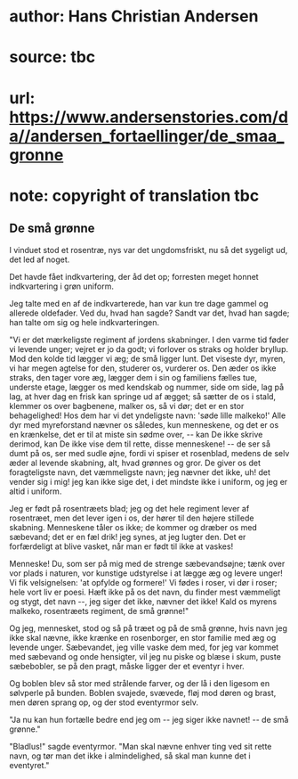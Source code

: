 # author: Hans Christian Andersen
# source: tbc
# url: https://www.andersenstories.com/da//andersen_fortaellinger/de_smaa_gronne
# note: copyright of translation tbc

## De små grønne 

I vinduet stod et rosentræ, nys var det ungdomsfriskt, nu så det
sygeligt ud, det led af noget.

Det havde fået indkvartering, der åd det op; forresten meget honnet
indkvartering i grøn uniform.

Jeg talte med en af de indkvarterede, han var kun tre dage gammel og
allerede oldefader. Ved du, hvad han sagde? Sandt var det, hvad han
sagde; han talte om sig og hele indkvarteringen.

"Vi er det mærkeligste regiment af jordens skabninger. I den varme tid
føder vi levende unger; vejret er jo da godt; vi forlover os straks og
holder bryllup. Mod den kolde tid lægger vi æg; de små ligger lunt. Det
viseste dyr, myren, vi har megen agtelse for den, studerer os, vurderer
os. Den æder os ikke straks, den tager vore æg, lægger dem i sin og
familiens fælles tue, underste etage, lægger os med kendskab og nummer,
side om side, lag på lag, at hver dag en frisk kan springe ud af ægget;
så sætter de os i stald, klemmer os over bagbenene, malker os, så vi
dør; det er en stor behagelighed! Hos dem har vi det yndeligste navn:
'søde lille malkeko!' Alle dyr med myreforstand nævner os således, kun
menneskene, og det er os en krænkelse, det er til at miste sin sødme
over, -- kan De ikke skrive derimod, kan De ikke vise dem til rette,
disse menneskene! -- de ser så dumt på os, ser med sudle øjne, fordi vi
spiser et rosenblad, medens de selv æder al levende skabning, alt, hvad
grønnes og gror. De giver os det foragteligste navn, det væmmeligste
navn; jeg nævner det ikke, uh! det vender sig i mig! jeg kan ikke sige
det, i det mindste ikke i uniform, og jeg er altid i uniform.

Jeg er født på rosentræets blad; jeg og det hele regiment lever af
rosentræet, men det lever igen i os, der hører til den højere stillede
skabning. Menneskene tåler os ikke; de kommer og dræber os med sæbevand;
det er en fæl drik! jeg synes, at jeg lugter den. Det er forfærdeligt at
blive vasket, når man er født til ikke at vaskes!

Menneske! Du, som ser på mig med de strenge sæbevandsøjne; tænk over vor
plads i naturen, vor kunstige udstyrelse i at lægge æg og levere unger!
Vi fik velsignelsen: 'at opfylde og formere!' Vi fødes i roser, vi dør
i roser; hele vort liv er poesi. Hæft ikke på os det navn, du finder
mest væmmeligt og stygt, det navn --, jeg siger det ikke, nævner det
ikke! Kald os myrens malkeko, rosentræets regiment, de små grønne!"

Og jeg, mennesket, stod og så på træet og på de små grønne, hvis navn
jeg ikke skal nævne, ikke krænke en rosenborger, en stor familie med æg
og levende unger. Sæbevandet, jeg ville vaske dem med, for jeg var
kommet med sæbevand og onde hensigter, vil jeg nu piske og blæse i skum,
puste sæbebobler, se på den pragt, måske ligger der et eventyr i hver.

Og boblen blev så stor med strålende farver, og der lå i den ligesom en
sølvperle på bunden. Boblen svajede, svævede, fløj mod døren og brast,
men døren sprang op, og der stod eventyrmor selv.

"Ja nu kan hun fortælle bedre end jeg om -- jeg siger ikke navnet! --
de små grønne."

"Bladlus!" sagde eventyrmor. "Man skal nævne enhver ting ved sit
rette navn, og tør man det ikke i almindelighed, så skal man kunne det i
eventyret."
